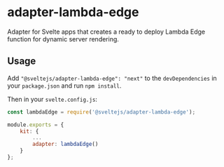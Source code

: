 # adapter-lambda-edge

Adapter for Svelte apps that creates a ready to deploy Lambda Edge function for dynamic server rendering.

## Usage

Add `"@sveltejs/adapter-lambda-edge": "next"` to the `devDependencies` in your `package.json` and run `npm install`.

Then in your `svelte.config.js`:

```js
const lambdaEdge = require('@sveltejs/adapter-lambda-edge');

module.exports = {
	kit: {
		...
		adapter: lambdaEdge()
	}
};
```
